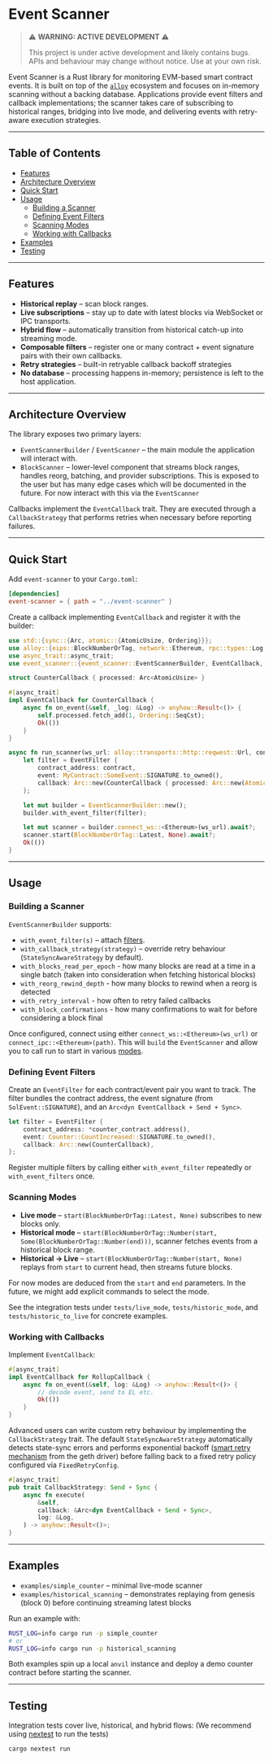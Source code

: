 # Event Scanner

> ⚠️ **WARNING: ACTIVE DEVELOPMENT** ⚠️
>
> This project is under active development and likely contains bugs. APIs and behaviour may change without notice. Use at your own risk.

Event Scanner is a Rust library for monitoring EVM-based smart contract events. It is built on top of the [`alloy`](https://github.com/alloy-rs/alloy) ecosystem and focuses on in-memory scanning without a backing database. Applications provide event filters and callback implementations; the scanner takes care of subscribing to historical ranges, bridging into live mode, and delivering events with retry-aware execution strategies.

---

## Table of Contents

- [Features](#features)
- [Architecture Overview](#architecture-overview)
- [Quick Start](#quick-start)
- [Usage](#usage)
  - [Building a Scanner](#building-a-scanner)
  - [Defining Event Filters](#defining-event-filters)
  - [Scanning Modes](#scanning-modes)
  - [Working with Callbacks](#working-with-callbacks)
- [Examples](#examples)
- [Testing](#testing)

---

## Features

- **Historical replay** – scan block ranges.
- **Live subscriptions** – stay up to date with latest blocks via WebSocket or IPC transports.
- **Hybrid flow** – automatically transition from historical catch-up into streaming mode.
- **Composable filters** – register one or many contract + event signature pairs with their own callbacks.
- **Retry strategies** – built-in retryable callback backoff strategies
- **No database** – processing happens in-memory; persistence is left to the host application.

---

## Architecture Overview

The library exposes two primary layers:

- `EventScannerBuilder` / `EventScanner` – the main module the application will interact with. 
- `BlockScanner` – lower-level component that streams block ranges, handles reorg, batching, and provider subscriptions. This is exposed to the user but has many edge cases which will be documented in the future. For now interact with this via the `EventScanner`

Callbacks implement the `EventCallback` trait. They are executed through a `CallbackStrategy` that performs retries when necessary before reporting failures.

---

## Quick Start

Add `event-scanner` to your `Cargo.toml`:

```toml
[dependencies]
event-scanner = { path = "../event-scanner" }
```
Create a callback implementing `EventCallback` and register it with the builder:

```rust
use std::{sync::{Arc, atomic::{AtomicUsize, Ordering}}};
use alloy::{eips::BlockNumberOrTag, network::Ethereum, rpc::types::Log, sol_types::SolEvent};
use async_trait::async_trait;
use event_scanner::{event_scanner::EventScannerBuilder, EventCallback, EventFilter};

struct CounterCallback { processed: Arc<AtomicUsize> }

#[async_trait]
impl EventCallback for CounterCallback {
    async fn on_event(&self, _log: &Log) -> anyhow::Result<()> {
        self.processed.fetch_add(1, Ordering::SeqCst);
        Ok(())
    }
}

async fn run_scanner(ws_url: alloy::transports::http::reqwest::Url, contract: alloy::primitives::Address) -> anyhow::Result<()> {
    let filter = EventFilter {
        contract_address: contract,
        event: MyContract::SomeEvent::SIGNATURE.to_owned(),
        callback: Arc::new(CounterCallback { processed: Arc::new(AtomicUsize::new(0)) }),
    };

    let mut builder = EventScannerBuilder::new();
    builder.with_event_filter(filter);

    let mut scanner = builder.connect_ws::<Ethereum>(ws_url).await?;
    scanner.start(BlockNumberOrTag::Latest, None).await?;
    Ok(())
}
```

---

## Usage

### Building a Scanner

`EventScannerBuilder` supports:

- `with_event_filter(s)` – attach [filters](#defining-event-filters).
- `with_callback_strategy(strategy)` – override retry behaviour (`StateSyncAwareStrategy` by default).
- `with_blocks_read_per_epoch` - how many blocks are read at a time in a single batch (taken into consideration when fetching historical blocks)
- `with_reorg_rewind_depth` - how many blocks to rewind when a reorg is detected
- `with_retry_interval` - how often to retry failed callbacks
- `with_block_confirmations` - how many confirmations to wait for before considering a block final

Once configured, connect using either `connect_ws::<Ethereum>(ws_url)` or `connect_ipc::<Ethereum>(path)`. This will `build` the `EventScanner` and allow you to call run to start in various [modes](#scanning-Modes).


### Defining Event Filters

Create an `EventFilter` for each contract/event pair you want to track. The filter bundles the contract address, the event signature (from `SolEvent::SIGNATURE`), and an `Arc<dyn EventCallback + Send + Sync>`.

```rust
let filter = EventFilter {
    contract_address: *counter_contract.address(),
    event: Counter::CountIncreased::SIGNATURE.to_owned(),
    callback: Arc::new(CounterCallback),
};
```

Register multiple filters by calling either `with_event_filter` repeatedly or `with_event_filters` once.


### Scanning Modes

- **Live mode** – `start(BlockNumberOrTag::Latest, None)` subscribes to new blocks only.
- **Historical mode** – `start(BlockNumberOrTag::Number(start, Some(BlockNumberOrTag::Number(end)))`, scanner fetches events from a historical block range.
- **Historical → Live** – `start(BlockNumberOrTag::Number(start, None)` replays from `start` to current head, then streams future blocks.

For now modes are deduced from the `start` and `end` parameters. In the future, we might add explicit commands to select the mode.

See the integration tests under `tests/live_mode`, `tests/historic_mode`, and `tests/historic_to_live` for concrete examples.

### Working with Callbacks

Implement `EventCallback`:

```rust
#[async_trait]
impl EventCallback for RollupCallback {
    async fn on_event(&self, log: &Log) -> anyhow::Result<()> {
        // decode event, send to EL etc.
        Ok(())
    }
}
```

Advanced users can write custom retry behaviour by implementing the `CallbackStrategy` trait. The default `StateSyncAwareStrategy` automatically detects state-sync errors and performs exponential backoff ([smart retry mechanism](https://github.com/taikoxyz/taiko-mono/blob/f4b3a0e830e42e2fee54829326389709dd422098/packages/taiko-client/pkg/chain_iterator/block_batch_iterator.go#L149) from the geth driver) before falling back to a fixed retry policy configured via `FixedRetryConfig`.

```rust
#[async_trait]
pub trait CallbackStrategy: Send + Sync {
    async fn execute(
        &self,
        callback: &Arc<dyn EventCallback + Send + Sync>,
        log: &Log,
    ) -> anyhow::Result<()>;
}
```

---

## Examples

- `examples/simple_counter` – minimal live-mode scanner
- `examples/historical_scanning` – demonstrates replaying from genesis (block 0) before continuing streaming latest blocks

Run an example with:

```bash
RUST_LOG=info cargo run -p simple_counter
# or
RUST_LOG=info cargo run -p historical_scanning
```

Both examples spin up a local `anvil` instance and deploy a demo counter contract before starting the scanner.

---

## Testing

Integration tests cover live, historical, and hybrid flows:
(We recommend using [nextest](https://crates.io/crates/cargo-nextest) to run the tests)

```bash
cargo nextest run
```

